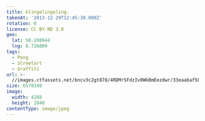 ```yaml
---
title: klingelingeling.
takenAt: '2013-12-29T12:45:30.000Z'
rotation: 0
license: CC BY-ND 3.0
geo:
  lat: 50.108944
  lng: 8.726009
tags:
  - Peng
  - Streetart
  - Graffiti
url: >-
  //images.ctfassets.net/bncv3c2gt878/4RDMrSFdzIv0WkBmEezdwr/33eaabaf58b473eb82d88e467f55bc68/klingelingeling_11625326883_o
size: 6578349
image:
  width: 4288
  height: 2848
contentType: image/jpeg
---
```


